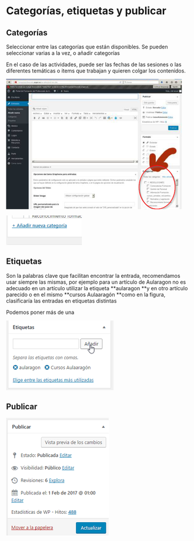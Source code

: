 
# Categorías, etiquetas y publicar

## Categorías

Seleccionar entre las categorías que están disponibles. Se pueden seleccionar varias a la vez, o añadir categorías

En el caso de las actividades, puede ser las fechas de las sesiones o las diferentes temáticas o items que trabajan y quieren colgar los contenidos.


![](https://raw.githubusercontent.com/catedu/soportes-informaticos-profesorado/master/img/categoriasWP.png)


![](https://raw.githubusercontent.com/catedu/soportes-informaticos-profesorado/master/img/categoria2.png)

## Etiquetas

Son la palabras clave que facilitan encontrar la entrada, recomendamos usar siempre las mismas, por ejemplo para un artículo de Aularagon no es adecuado en un artículo utilizar la etiqueta **aularagon **y en otro artículo parecido o en el mismo **cursos Aulaaragón **como en la figura, clasificaría las entradas en etiquetas distintas

Podemos poner más de una


![](https://raw.githubusercontent.com/catedu/soportes-informaticos-profesorado/master/img/etiquetas.png)

## Publicar


![](https://raw.githubusercontent.com/catedu/soportes-informaticos-profesorado/master/img/publicar.png)

